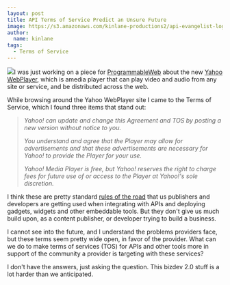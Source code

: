 ```yaml
---
layout: post
title: API Terms of Service Predict an Unsure Future
image: https://s3.amazonaws.com/kinlane-productions2/api-evangelist-logos/api-evangelist-butterfly-vertical.png
author:
  name: kinlane
tags:
  - Terms of Service
---
```

[![](http://kinlane-productions2.s3.amazonaws.com/api-evangelist/Yahoo-Terms-Center.png)](http://info.yahoo.com/legal/us/yahoo/mediaplayer/details.html)I was just working on a piece for [ProgrammableWeb](http://www.programmableweb.com "ProgrammableWeb") about the new [Yahoo WebPlayer](http://webplayer.yahoo.com/ "Yahoo WebPlayer"), which is amedia player that can play video and audio from any site or service, and be distributed across the web.

While browsing around the Yahoo WebPlayer site I came to the Terms of Service, which I found three items that stand out:

> _Yahoo! can update and change this Agreement and TOS by posting a new version without notice to you._
> 
> _You understand and agree that the Player may allow for advertisements and that these advertisements are necessary for Yahoo! to provide the Player for your use._
> 
> _Yahoo! Media Player is free, but Yahoo! reserves the right to charge fees for future use of or access to the Player at Yahoo!'s sole discretion._

I think these are pretty standard [rules of the road](https://dev.twitter.com/terms/api-terms "Rules of the Road") that us publishers and developers are getting used when integrating with APIs and deploying gadgets, widgets and other embeddable tools. But they don't give us much build upon, as a content publisher, or developer trying to build a business.

I cannot see into the future, and I understand the problems providers face, but these terms seem pretty wide open, in favor of the provider. What can we do to make terms of services (TOS) for APIs and other tools more in support of the community a provider is targeting with these services?

I don't have the answers, just asking the question. This bizdev 2.0 stuff is a lot harder than we anticipated.